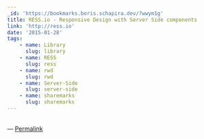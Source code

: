```yaml
---
_id: 'https://bookmarks.boris.schapira.dev/?wwym1g'
title: RESS.io - Responsive Design with Server Side components
link: 'http://ress.io'
date: '2015-01-28'
tags:
    - name: Library
      slug: library
    - name: RESS
      slug: ress
    - name: rwd
      slug: rwd
    - name: Server-Side
      slug: server-side
    - name: sharemarks
      slug: sharemarks
---
```


<br>&#8212;
<a href="https://bookmarks.boris.schapira.dev/?wwym1g" title="Permalink">Permalink</a>
